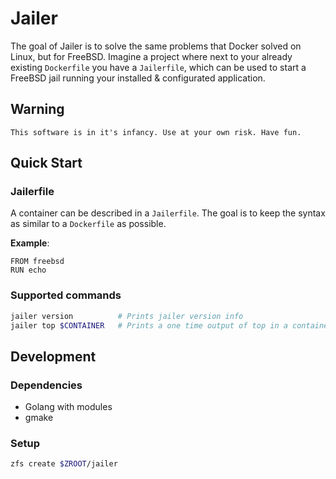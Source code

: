 # Jailer

The goal of Jailer is to solve the same problems that Docker solved on Linux, but for FreeBSD. Imagine a project where next to your already existing `Dockerfile` you have a `Jailerfile`, which can be used to start a FreeBSD jail running your installed & configurated application.

## Warning

```
This software is in it's infancy. Use at your own risk. Have fun.
```

## Quick Start

### Jailerfile

A container can be described in a `Jailerfile`. The goal is to keep the syntax as similar to a `Dockerfile` as possible.

**Example**:

```docker
FROM freebsd
RUN echo
```

### Supported commands

```sh
jailer version          # Prints jailer version info
jailer top $CONTAINER   # Prints a one time output of top in a container
```

## Development

### Dependencies

- Golang with modules
- gmake

### Setup

```sh
zfs create $ZROOT/jailer
```
